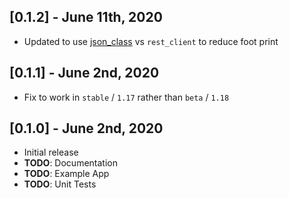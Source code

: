 ## [0.1.2] - June 11th, 2020

* Updated to use [json_class](https://pub.dev/packages/json_class) vs `rest_client` to reduce foot print


## [0.1.1] - June 2nd, 2020

* Fix to work in `stable` / `1.17` rather than `beta` / `1.18`


## [0.1.0] - June 2nd, 2020

* Initial release
* **TODO**: Documentation
* **TODO**: Example App
* **TODO**: Unit Tests